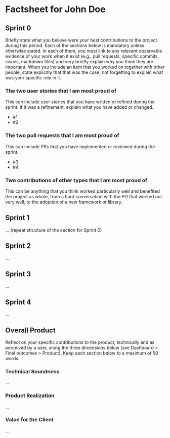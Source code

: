 # Factsheet for John Doe

## Sprint 0

Briefly state what you believe were your best contributions to the project during this period. Each of the sections below is mandatory unless otherwise stated. In each of them, you must link to any relevant observable evidence of your work when it exist (e.g., pull requests, specific commits, issues, markdown files) and very briefly explain why you think they are important. When you include an item that you worked on together with other people, state explicitly that that was the case, not forgetting to explain what was your specific role in it.


### The two user stories that I am most proud of

This can include user stories that you have written or refined during the sprint. If it was a refinement, explain what you have added or changed.

 * #1
 * #2


### The two pull requests that I am most proud of

This can include PRs that you have implemented or reviewed during the sprint.

 * #3
 * #4


### Two contributions of other types that I am most proud of

This can be anything that you think worked particularly well and benefited the project as whole, from a hard conversation with the PO that worked out very well, to the adoption of a new framework or library. 



## Sprint 1

... (repeat structure of the section for Sprint 0)


## Sprint 2

...


## Sprint 3

...


## Sprint 4

...


## Overall Product

Reflect on your specific contributions to the product, technically and as perceived by a user, along the three dimensions below (see Dashboard > Final outcomes > Product). Keep each section below to a maximum of 50 words.


### Technical Soundness

...


### Product Realization

...


### Value for the Client

...
